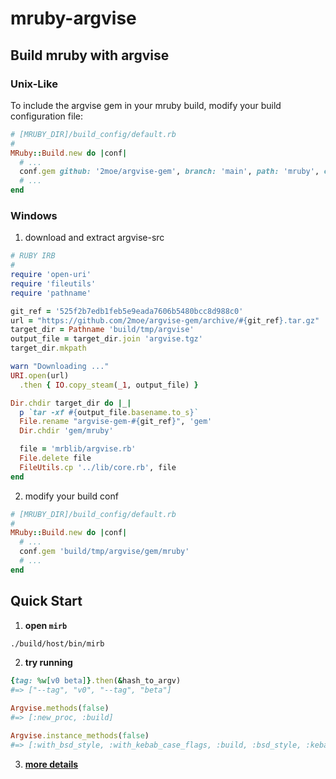 # mruby-argvise

## Build mruby with argvise

### Unix-Like

To include the argvise gem in your mruby build, modify your build configuration file:

```ruby
# [MRUBY_DIR]/build_config/default.rb
#
MRuby::Build.new do |conf|
  # ...
  conf.gem github: '2moe/argvise-gem', branch: 'main', path: 'mruby', checksum_hash: 'c6be78fa86a7b19abbfb647cb7c2152a62e78ffd'
  # ...
end
```

### Windows

1. download and extract argvise-src

```ruby
# RUBY IRB
#
require 'open-uri'
require 'fileutils'
require 'pathname'

git_ref = '525f2b7edb1feb5e9eada7606b5480bcc8d988c0'
url = "https://github.com/2moe/argvise-gem/archive/#{git_ref}.tar.gz"
target_dir = Pathname 'build/tmp/argvise'
output_file = target_dir.join 'argvise.tgz'
target_dir.mkpath

warn "Downloading ..."
URI.open(url)
  .then { IO.copy_steam(_1, output_file) }

Dir.chdir target_dir do |_|
  p `tar -xf #{output_file.basename.to_s}`
  File.rename "argvise-gem-#{git_ref}", 'gem'
  Dir.chdir 'gem/mruby'

  file = 'mrblib/argvise.rb'
  File.delete file
  FileUtils.cp '../lib/core.rb', file
end
```

<!-- markdownlint-disable MD029 -->

2. modify your build conf

```ruby
# [MRUBY_DIR]/build_config/default.rb
#
MRuby::Build.new do |conf|
  # ...
  conf.gem 'build/tmp/argvise/gem/mruby'
  # ...
end
```

## Quick Start

1. **open `mirb`**

```sh
./build/host/bin/mirb
```

2. **try running**

```ruby
{tag: %w[v0 beta]}.then(&hash_to_argv)
#=> ["--tag", "v0", "--tag", "beta"]

Argvise.methods(false)
#=> [:new_proc, :build]

Argvise.instance_methods(false)
#=> [:with_bsd_style, :with_kebab_case_flags, :build, :bsd_style, :kebab_case_flags, :bsd_style=, :kebab_case_flags=]
```

3. [**more details**](../docs/Readme.md)
